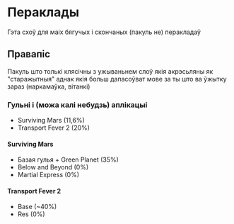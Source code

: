 # Пераклады

Гэта схоў для маіх бягучых і скончаных (пакуль не) перакладаў

## Правапіс

Пакуль што толькі клясічны з ужываньнем слоў якія акрэсьляны як "старажытныя" аднак якія больш дапасоўват мове за ты што ва ўжытку зараз (наркамаўка, вітанкі)

### Гульні і (можа калі небудзь) аплікацыі

- Surviving Mars (11,6%)
- Transport Fever 2 (20%)

#### Surviving Mars

- Базая гулья + Green Planet (35%)
- Below and Beyond (0%)
- Martial Express (0%)

#### Transport Fever 2

- Base (~40%)
- Res (0%)